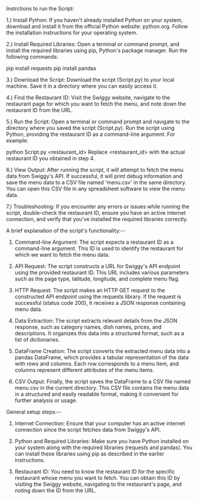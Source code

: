 Instrctions to run the Script:

1.) Install Python: If you haven't already installed Python on your system, download and install it from the official Python website:
 python.org. 
Follow the installation instructions for your operating system.

2.) Install Required Libraries: Open a terminal or command prompt, and install the required libraries using pip, Python's package manager. 
Run the following commands:

pip install requests
pip install pandas

3.) Download the Script: Download the script (Script.py) to your local machine. 
Save it in a directory where you can easily access it.

4.) Find the Restaurant ID: Visit the Swiggy website, navigate to the restaurant page for which you want to fetch the menu, and note down the restaurant ID from the URL.

5.) Run the Script: Open a terminal or command prompt and navigate to the directory where you saved the script (Script.py). Run the script using Python, providing the restaurant ID as a command-line argument. For example:

python Script.py <restaurant_id>
Replace <restaurant_id> with the actual restaurant ID you obtained in step 4.

6.) View Output: After running the script, it will attempt to fetch the menu data from Swiggy's API. If successful, it will print debug information and save the menu data to a CSV file named 'menu.csv' in the same directory. You can open this CSV file in any spreadsheet software to view the menu data.

7.) Troubleshooting: If you encounter any errors or issues while running the script, double-check the restaurant ID, ensure you have an active internet connection, and verify that you've installed the required libraries correctly.


A brief explanation of the script's functionality:--

1. Command-line Argument: The script expects a restaurant ID as a command-line argument. This ID is used to identify the restaurant for which we want to fetch the menu data.

2. API Request: The script constructs a URL for Swiggy's API endpoint using the provided restaurant ID. This URL includes various parameters such as the page type, latitude, longitude, and complete menu flag.

3. HTTP Request: The script makes an HTTP GET request to the constructed API endpoint using the requests library. If the request is successful (status code 200), it receives a JSON response containing menu data.

4. Data Extraction: The script extracts relevant details from the JSON response, such as category names, dish names, prices, and descriptions. It organizes this data into a structured format, such as a list of dictionaries.

5. DataFrame Creation: The script converts the extracted menu data into a pandas DataFrame, which provides a tabular representation of the data with rows and columns. Each row corresponds to a menu item, and columns represent different attributes of the menu items.

6. CSV Output: Finally, the script saves the DataFrame to a CSV file named menu.csv in the current directory. This CSV file contains the menu data in a structured and easily readable format, making it convenient for further analysis or usage.


General setup steps:--

1. Internet Connection: Ensure that your computer has an active internet connection since the script fetches data from Swiggy's API.

2. Python and Required Libraries: Make sure you have Python installed on your system along with the required libraries (requests and pandas). You can install these libraries using pip as described in the earlier instructions.

3. Restaurant ID: You need to know the restaurant ID for the specific restaurant whose menu you want to fetch. You can obtain this ID by visiting the Swiggy website, navigating to the restaurant's page, and noting down the ID from the URL.
